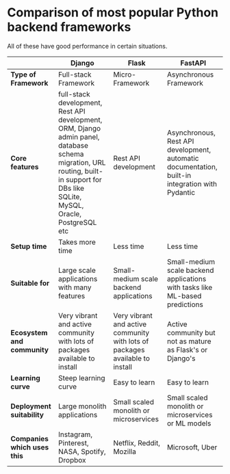 ﻿
# Comparison of most popular Python backend frameworks

All of these have good performance in certain situations.

|  | Django | Flask | FastAPI |
|--|--|--|--|
| **Type of Framework** | Full-stack Framework | Micro-Framework | Asynchronous Framework |
| **Core features** | full-stack development, Rest API development, ORM, Django admin panel, database schema migration, URL routing, built-in support for DBs like SQLite, MySQL, Oracle, PostgreSQL etc | Rest API development  | Asynchronous, Rest API development, automatic documentation, built-in integration with Pydantic|
| **Setup time** | Takes more time | Less time | Less time |
| **Suitable for** | Large scale applications with many features | Small-medium scale backend applications | Small-medium scale backend applications  with tasks like ML-based predictions |
| **Ecosystem and community** | Very vibrant and active community with lots of packages available to install | Very vibrant and active community with lots of packages available to install | Active community but not as mature as Flask's or Django's |
| **Learning curve** | Steep learning curve | Easy to learn | Easy to learn |
| **Deployment suitability** | Large monolith applications | Small scaled monolith or microservices | Small scaled monolith or microservices or ML models |
| **Companies which uses this** | Instagram, Pinterest, NASA, Spotify, Dropbox | Netflix, Reddit, Mozilla | Microsoft, Uber |
